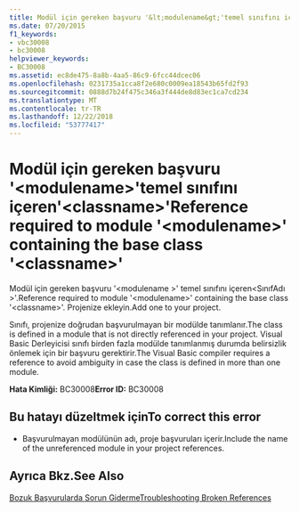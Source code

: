```yaml
---
title: Modül için gereken başvuru '&lt;modulename&gt;'temel sınıfını içeren'&lt;classname&gt;'
ms.date: 07/20/2015
f1_keywords:
- vbc30008
- bc30008
helpviewer_keywords:
- BC30008
ms.assetid: ec8de475-8a8b-4aa5-86c9-6fcc44dcec06
ms.openlocfilehash: 0231735a1cca8f2e680c0009ea18543b65fd2f93
ms.sourcegitcommit: 0888d7b24f475c346a3f444de8d83ec1ca7cd234
ms.translationtype: MT
ms.contentlocale: tr-TR
ms.lasthandoff: 12/22/2018
ms.locfileid: "53777417"
---
```

# <a name="reference-required-to-module-ltmodulenamegt-containing-the-base-class-ltclassnamegt"></a><span data-ttu-id="536b4-102">Modül için gereken başvuru '&lt;modulename&gt;'temel sınıfını içeren'&lt;classname&gt;'</span><span class="sxs-lookup"><span data-stu-id="536b4-102">Reference required to module '&lt;modulename&gt;' containing the base class '&lt;classname&gt;'</span></span>
<span data-ttu-id="536b4-103">Modül için gereken başvuru '\<modulename >' temel sınıfını içeren\<SınıfAdı >'.</span><span class="sxs-lookup"><span data-stu-id="536b4-103">Reference required to module '\<modulename>' containing the base class '\<classname>'.</span></span> <span data-ttu-id="536b4-104">Projenize ekleyin.</span><span class="sxs-lookup"><span data-stu-id="536b4-104">Add one to your project.</span></span>  
  
 <span data-ttu-id="536b4-105">Sınıfı, projenize doğrudan başvurulmayan bir modülde tanımlanır.</span><span class="sxs-lookup"><span data-stu-id="536b4-105">The class is defined in a module that is not directly referenced in your project.</span></span> <span data-ttu-id="536b4-106">Visual Basic Derleyicisi sınıfı birden fazla modülde tanımlanmış durumda belirsizlik önlemek için bir başvuru gerektirir.</span><span class="sxs-lookup"><span data-stu-id="536b4-106">The Visual Basic compiler requires a reference to avoid ambiguity in case the class is defined in more than one module.</span></span>  
  
 <span data-ttu-id="536b4-107">**Hata Kimliği:** BC30008</span><span class="sxs-lookup"><span data-stu-id="536b4-107">**Error ID:** BC30008</span></span>  
  
## <a name="to-correct-this-error"></a><span data-ttu-id="536b4-108">Bu hatayı düzeltmek için</span><span class="sxs-lookup"><span data-stu-id="536b4-108">To correct this error</span></span>  
  
-   <span data-ttu-id="536b4-109">Başvurulmayan modülünün adı, proje başvuruları içerir.</span><span class="sxs-lookup"><span data-stu-id="536b4-109">Include the name of the unreferenced module in your project references.</span></span>  
  
## <a name="see-also"></a><span data-ttu-id="536b4-110">Ayrıca Bkz.</span><span class="sxs-lookup"><span data-stu-id="536b4-110">See Also</span></span>  
  
 [<span data-ttu-id="536b4-111">Bozuk Başvurularda Sorun Giderme</span><span class="sxs-lookup"><span data-stu-id="536b4-111">Troubleshooting Broken References</span></span>](/visualstudio/ide/troubleshooting-broken-references)
